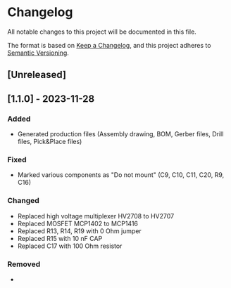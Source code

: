 # Changelog

All notable changes to this project will be documented in this file.

The format is based on [Keep a Changelog](https://keepachangelog.com/en/1.0.0/),
and this project adheres to [Semantic Versioning](https://semver.org/spec/v2.0.0.html).

## [Unreleased]

## [1.1.0] - 2023-11-28

### Added

- Generated production files (Assembly drawing, BOM, Gerber files, Drill files, Pick&Place files)

### Fixed

- Marked various components as "Do not mount" (C9, C10, C11, C20, R9, C16)

### Changed

- Replaced high voltage multiplexer HV2708 to HV2707
- Replaced MOSFET MCP1402 to MCP1416
- Replaced R13, R14, R19 with 0 Ohm jumper
- Replaced R15 with 10 nF CAP
- Replaced C17 with 100 Ohm resistor

### Removed

 -